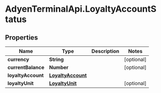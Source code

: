 # AdyenTerminalApi.LoyaltyAccountStatus

## Properties

Name | Type | Description | Notes
------------ | ------------- | ------------- | -------------
**currency** | **String** |  | [optional] 
**currentBalance** | **Number** |  | [optional] 
**loyaltyAccount** | [**LoyaltyAccount**](LoyaltyAccount.md) |  | 
**loyaltyUnit** | [**LoyaltyUnit**](LoyaltyUnit.md) |  | [optional] 


